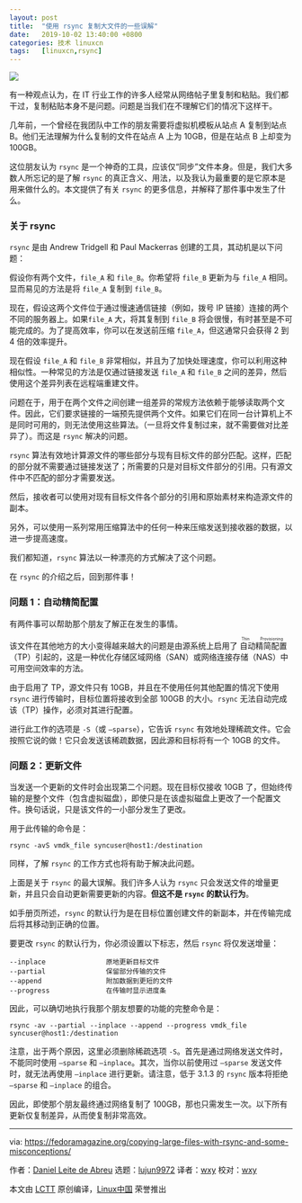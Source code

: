 ```yaml
---
layout: post
title:	"使用 rsync 复制大文件的一些误解"
date:	2019-10-02 13:40:00 +0800 
categories:	技术 linuxcn 
tags:	[linuxcn,rsync]
---
```



![](/Asserts/Images//attachment/album/201910/02/134003xeowu3qppvl6fz3j.jpg)


有一种观点认为，在 IT 行业工作的许多人经常从网络帖子里复制和粘贴。我们都干过，复制粘贴本身不是问题。问题是当我们在不理解它们的情况下这样干。


几年前，一个曾经在我团队中工作的朋友需要将虚拟机模板从站点 A 复制到站点 B。他们无法理解为什么复制的文件在站点 A 上为 10GB，但是在站点 B 上却变为 100GB。


这位朋友认为 `rsync` 是一个神奇的工具，应该仅“同步”文件本身。但是，我们大多数人所忘记的是了解 `rsync` 的真正含义、用法，以及我认为最重要的是它原本是用来做什么的。本文提供了有关 `rsync` 的更多信息，并解释了那件事中发生了什么。


### 关于 rsync


`rsync` 是由 Andrew Tridgell 和 Paul Mackerras 创建的工具，其动机是以下问题：


假设你有两个文件，`file_A` 和 `file_B`。你希望将 `file_B` 更新为与 `file_A` 相同。显而易见的方法是将 `file_A` 复制到 `file_B`。


现在，假设这两个文件位于通过慢速通信链接（例如，拨号 IP 链接）连接的两个不同的服务器上。如果`file_A` 大，将其复制到 `file_B` 将会很慢，有时甚至是不可能完成的。为了提高效率，你可以在发送前压缩 `file_A`，但这通常只会获得 2 到 4 倍的效率提升。


现在假设 `file_A` 和 `file_B` 非常相似，并且为了加快处理速度，你可以利用这种相似性。一种常见的方法是仅通过链接发送 `file_A` 和 `file_B` 之间的差异，然后使用这个差异列表在远程端重建文件。


问题在于，用于在两个文件之间创建一组差异的常规方法依赖于能够读取两个文件。因此，它们要求链接的一端预先提供两个文件。如果它们在同一台计算机上不是同时可用的，则无法使用这些算法。（一旦将文件复制过来，就不需要做对比差异了）。而这是 `rsync` 解决的问题。


`rsync` 算法有效地计算源文件的哪些部分与现有目标文件的部分匹配。这样，匹配的部分就不需要通过链接发送了；所需要的只是对目标文件部分的引用。只有源文件中不匹配的部分才需要发送。


然后，接收者可以使用对现有目标文件各个部分的引用和原始素材来构造源文件的副本。


另外，可以使用一系列常用压缩算法中的任何一种来压缩发送到接收器的数据，以进一步提高速度。


我们都知道，`rsync` 算法以一种漂亮的方式解决了这个问题。


在 `rsync` 的介绍之后，回到那件事！


### 问题 1：自动精简配置


有两件事可以帮助那个朋友了解正在发生的事情。


该文件在其他地方的大小变得越来越大的问题是由源系统上启用了<ruby> 自动精简配置 <rt>  Thin Provisioning </rt></ruby>（TP）引起的，这是一种优化存储区域网络（SAN）或网络连接存储（NAS）中可用空间效率的方法。


由于启用了 TP，源文件只有 10GB，并且在不使用任何其他配置的情况下使用 `rsync` 进行传输时，目标位置将接收到全部 100GB 的大小。`rsync` 无法自动完成该（TP）操作，必须对其进行配置。


进行此工作的选项是 `-S`（或 `–sparse`），它告诉 `rsync` 有效地处理稀疏文件。它会按照它说的做！它只会发送该稀疏数据，因此源和目标将有一个 10GB 的文件。


### 问题 2：更新文件


当发送一个更新的文件时会出现第二个问题。现在目标仅接收 10GB 了，但始终传输的是整个文件（包含虚拟磁盘），即使只是在该虚拟磁盘上更改了一个配置文件。换句话说，只是该文件的一小部分发生了更改。


用于此传输的命令是：



```
rsync -avS vmdk_file syncuser@host1:/destination
```

同样，了解 `rsync` 的工作方式也将有助于解决此问题。


上面是关于 `rsync` 的最大误解。我们许多人认为 `rsync` 只会发送文件的增量更新，并且只会自动更新需要更新的内容。**但这不是 `rsync` 的默认行为**。


如手册页所述，`rsync` 的默认行为是在目标位置创建文件的新副本，并在传输完成后将其移动到正确的位置。


要更改 `rsync` 的默认行为，你必须设置以下标志，然后 `rsync` 将仅发送增量：



```
--inplace               原地更新目标文件
--partial               保留部分传输的文件
--append                附加数据到更短的文件
--progress              在传输时显示进度条
```

因此，可以确切地执行我那个朋友想要的功能的完整命令是：



```
rsync -av --partial --inplace --append --progress vmdk_file syncuser@host1:/destination
```

注意，出于两个原因，这里必须删除稀疏选项 `-S`。首先是通过网络发送文件时，不能同时使用 `–sparse` 和 `–inplace`。其次，当你以前使用过 `–sparse` 发送文件时，就无法再使用 `–inplace` 进行更新。请注意，低于 3.1.3 的 `rsync` 版本将拒绝 `–sparse` 和 `–inplace` 的组合。


因此，即使那个朋友最终通过网络复制了 100GB，那也只需发生一次。以下所有更新仅复制差异，从而使复制非常高效。




---


via: <https://fedoramagazine.org/copying-large-files-with-rsync-and-some-misconceptions/>


作者：[Daniel Leite de Abreu](https://fedoramagazine.org/author/dabreu/) 选题：[lujun9972](https://github.com/lujun9972) 译者：[wxy](https://github.com/wxy) 校对：[wxy](https://github.com/wxy)


本文由 [LCTT](https://github.com/LCTT/TranslateProject) 原创编译，[Linux中国](https://linux.cn/) 荣誉推出
